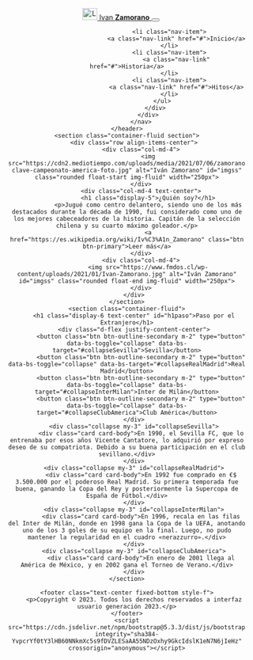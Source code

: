 <!doctype html>
<html lang="en">
<head>
    <meta charset="utf-8">
    <meta name="viewport" content="width=device-width, initial-scale=1">
    <title>Bam Bam Zamorano</title>
    <link rel="stylesheet" href="style.css">
    <link href="https://cdn.jsdelivr.net/npm/bootstrap@5.3.3/dist/css/bootstrap.min.css" rel="stylesheet" integrity="sha384-QWTKZyjpPEjISv5WaRU9OFeRpok6YctnYmDr5pNlyT2bRjXh0JMhjY6hW+ALEwIH" crossorigin="anonymous">
</head>
<body>
    <header>
            <nav class="navbar navbar-expand-lg bg-body-tertiaryc">
                <div class="container-fluid ">
                    <a class="navbar-brand" href="#">
                        <img src="https://img.icons8.com/?size=100&id=45774&format=png&color=000000" alt="Logo" width="30" height="24" class="d-inline-block align-text-top">
                        Ivan <b>Zamorano</b>
                    </a>
                    <button class="navbar-toggler" type="button" data-bs-toggle="collapse" data-bs-target="#navbarNav" aria-controls="navbarNav" aria-expanded="false" aria-label="Toggle navigation">
                        <span class="navbar-toggler-icon"></span>
                    </button>
                    <div class="collapse navbar-collapse " id="navbarNav">
                        <ul class="navbar-nav ms-auto ">

                            <li class="nav-item">
                                <a class="nav-link" href="#">Inicio</a>
                            </li>
                            <li class="nav-item">
                                <a class="nav-link" href="#">Historia</a>
                            </li>
                            <li class="nav-item">
                                <a class="nav-link" href="#">Hitos</a>
                            </li>
                        </ul>
                    </div>
                </div>
            </nav>
    </header>
    <section class="container-fluid section">
        <div class="row align-items-center">
            <div class="col-md-4">
                <img src="https://cdn2.mediotiempo.com/uploads/media/2021/07/06/zamorano-clave-campeonato-america-foto.jpg" alt="Iván Zamorano" id="imgss" class="rounded float-start img-fluid" width="250px">
            </div>
            <div class="col-md-4 text-center">
                <h1 class="display-5">¿Quién soy?</h1>
                <p>Jugué como centro delantero, siendo uno de los más destacados durante la década de 1990, fui considerado como uno de los mejores cabeceadores de la historia. Capitán de la selección chilena y su cuarto máximo goleador.</p>
                <a href="https://es.wikipedia.org/wiki/Iv%C3%A1n_Zamorano" class="btn btn-primary">Leer más</a>
            </div>
            <div class="col-md-4">
                <img src="https://www.fmdos.cl/wp-content/uploads/2021/01/Ivan-Zamorano.jpg" alt="Iván Zamorano" id="imgss" class="rounded float-end img-fluid" width="250px">
            </div>
        </div>
    </section>
    <section class="container-fluid">
        <h1 class="display-6 text-center" id="h1paso">Paso por el Extranjero</h1>
        <div class="d-flex justify-content-center">
            <button class="btn btn-outline-secondary m-2" type="button" data-bs-toggle="collapse" data-bs-target="#collapseSevilla">Sevilla</button>
            <button class="btn btn-outline-secondary m-2" type="button" data-bs-toggle="collapse" data-bs-target="#collapseRealMadrid">Real Madrid</button>
            <button class="btn btn-outline-secondary m-2" type="button" data-bs-toggle="collapse" data-bs-target="#collapseInterMilan">Inter de Milán</button>
            <button class="btn btn-outline-secondary m-2" type="button" data-bs-toggle="collapse" data-bs-target="#collapseClubAmerica">Club América</button>
        </div>
        <div class="collapse my-3" id="collapseSevilla">
            <div class="card card-body">En 1990, el Sevilla FC, que lo entrenaba por esos años Vicente Cantatore, lo adquirió por expreso deseo de su compatriota. Debido a su buena participación en el club sevillano.</div>
        </div>
        <div class="collapse my-3" id="collapseRealMadrid">
            <div class="card card-body">En 1992 fue comprado en €$ 3.500.000 por el poderoso Real Madrid. Su primera temporada fue buena, ganando la Copa del Rey y posteriormente la Supercopa de España de Fútbol.</div>
        </div>
        <div class="collapse my-3" id="collapseInterMilan">
            <div class="card card-body">En 1996, recala en las filas del Inter de Milán, donde en 1998 gana la Copa de la UEFA, anotando uno de los 3 goles de su equipo en la final. Luego, no pudo mantener la regularidad en el cuadro «nerazzurro».</div>
        </div>
        <div class="collapse my-3" id="collapseClubAmerica">
            <div class="card card-body">En enero de 2001 llega al América de México, y en 2002 gana el Torneo de Verano.</div>
        </div>
    </section>

    <footer class="text-center fixed-bottom style-f">
        <p>Copyright © 2023. Todos los derechos reservados a interfaz usuario generación 2023.</p>
    </footer>
    <script src="https://cdn.jsdelivr.net/npm/bootstrap@5.3.3/dist/js/bootstrap.bundle.min.js" integrity="sha384-YvpcrYf0tY3lHB60NNkmXc5s9fDVZLESaAA55NDzOxhy9GkcIdslK1eN7N6jIeHz" crossorigin="anonymous"></script>
</body>
</html>
